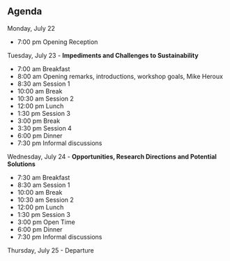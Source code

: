 
## Agenda

Monday, July 22
-  7:00 pm Opening Reception

Tuesday, July 23 - **Impediments and Challenges to Sustainability**
-  7:00 am Breakfast
-  8:00 am Opening remarks, introductions, workshop goals, Mike Heroux
-  8:30 am Session 1
- 10:00 am Break
- 10:30 am Session 2
- 12:00 pm Lunch
-  1:30 pm Session 3
-  3:00 pm Break
-  3:30 pm Session 4
-  6:00 pm Dinner
-  7:30 pm Informal discussions

Wednesday, July 24 - **Opportunities, Research Directions and Potential Solutions**
-  7:30 am Breakfast
-  8:30 am Session 1
- 10:00 am Break
- 10:30 am Session 2
- 12:00 pm Lunch
-  1:30 pm Session 3
-  3:00 pm Open Time
-  6:00 pm Dinner
-  7:30 pm Informal discussions

Thursday, July 25 - Departure
